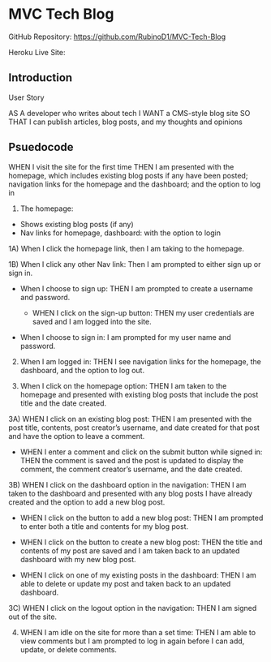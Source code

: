 # MVC Tech Blog

GitHub Repository: https://github.com/RubinoD1/MVC-Tech-Blog

Heroku Live Site: 

## Introduction 

User Story

AS A developer who writes about tech
I WANT a CMS-style blog site
SO THAT I can publish articles, blog posts, and my thoughts and opinions

## Psuedocode

WHEN I visit the site for the first time
THEN I am presented with the homepage, which includes existing blog posts if any have been posted; navigation links for the homepage and the dashboard; and the option to log in


1) The homepage: 

- Shows existing blog posts (if any)
- Nav links for homepage, dashboard: with the option to login 


1A) When I click the homepage link, then I am taking to the homepage. 


1B) When I click any other Nav link: Then I am prompted to either sign up or sign in. 

- When I choose to sign up: THEN I am prompted to create a username and password.
    -  WHEN I click on the sign-up button: THEN my user credentials are saved and I am logged into the site.

- When I choose to sign in: I am prompted for my user name and password. 


2) When I am logged in: THEN I see navigation links for the homepage, the dashboard, and the option to log out.


3) When I click on the homepage option: THEN I am taken to the homepage and presented with existing blog posts that include the post title and the date created. 


3A) WHEN I click on an existing blog post: THEN I am presented with the post title, contents, post creator’s username, and date created for that post and have the option to leave a comment. 

- WHEN I enter a comment and click on the submit button while signed in:
THEN the comment is saved and the post is updated to display the comment, the comment creator’s username, and the date created. 


3B) WHEN I click on the dashboard option in the navigation:
THEN I am taken to the dashboard and presented with any blog posts I have already created and the option to add a new blog post.

- WHEN I click on the button to add a new blog post:
THEN I am prompted to enter both a title and contents for my blog post.

- WHEN I click on the button to create a new blog post:
THEN the title and contents of my post are saved and I am taken back to an updated dashboard with my new blog post.

- WHEN I click on one of my existing posts in the dashboard:
THEN I am able to delete or update my post and taken back to an updated dashboard.


3C) WHEN I click on the logout option in the navigation: THEN I am signed out of the site.


4) WHEN I am idle on the site for more than a set time:
THEN I am able to view comments but I am prompted to log in again before I can add, update, or delete comments.